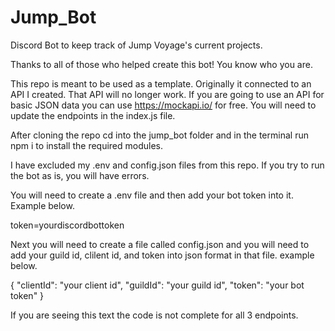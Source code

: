 # Jump_Bot

Discord Bot to keep track of Jump Voyage's current projects.

Thanks to all of those who helped create this bot! You know who you are.

This repo is meant to be used as a template. Originally it connected to an API I created. That API will no longer work. If you are going to use an API for basic JSON data you can use https://mockapi.io/ for free. You will need to update the endpoints in the index.js file.

After cloning the repo cd into the jump_bot folder and in the terminal run npm i to install the required modules.

I have excluded my .env and config.json files from this repo. If you try to run the bot as is, you will have errors.

You will need to create a .env file and then add your bot token into it. Example below.

token=yourdiscordbottoken

Next you will need to create a file called config.json and you will need to add your guild id, clilent id, and token into json format in that file. example below.

{
"clientId": "your client id",
"guildId": "your guild id",
"token": "your bot token"
}

If you are seeing this text the code is not complete for all 3 endpoints.
